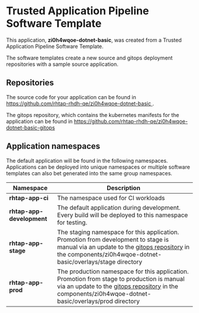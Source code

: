 # Trusted Application Pipeline Software Template

This application, **zi0h4wqoe-dotnet-basic**, was created from a Trusted Application Pipeline Software Template.

The software templates create a new source and gitops deployment repositories with a sample source application. 

## Repositories

The source code for your application can be found in [https://github.com/rhtap-rhdh-qe/zi0h4wqoe-dotnet-basic ](https://github.com/rhtap-rhdh-qe/zi0h4wqoe-dotnet-basic ).
 
The gitops repository, which contains the kubernetes manifests for the application can be found in 
[https://github.com/rhtap-rhdh-qe/zi0h4wqoe-dotnet-basic-gitops ](https://github.com/rhtap-rhdh-qe/zi0h4wqoe-dotnet-basic-gitops ) 

## Application namespaces 

The default application will be found in the following namespaces. Applications can be deployed into unique namespaces or multiple software templates can also bet generated into the same group namespaces.  

|  Namespace   |  Description   |  
| -------- | -------- |
| **rhtap-app-ci** | The namespace used for CI workloads |
| **rhtap-app-development** | The default application during development. Every build will be deployed to this namespace for testing. |
| **rhtap-app-stage** | The staging namespace for this application. Promotion from development to stage is manual via an update to the [gitops repository](https://github.com/rhtap-rhdh-qe/zi0h4wqoe-dotnet-basic-gitops ) in the components/zi0h4wqoe-dotnet-basic/overlays/stage directory |
| **rhtap-app-prod** | The production namespace for this application. Promotion from stage to production is manual via an update to the [gitops repository](https://github.com/rhtap-rhdh-qe/zi0h4wqoe-dotnet-basic-gitops ) in the components/zi0h4wqoe-dotnet-basic/overlays/prod directory |